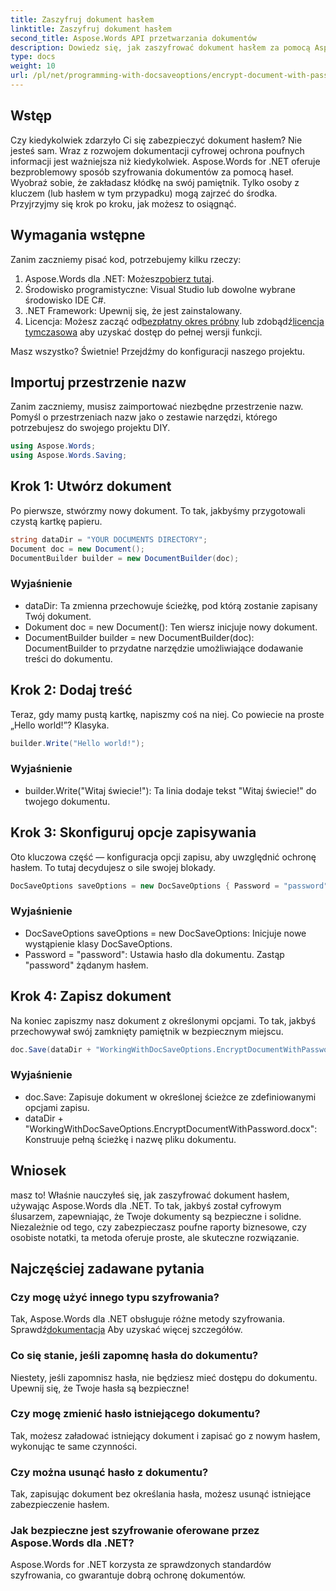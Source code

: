 ```yaml
---
title: Zaszyfruj dokument hasłem
linktitle: Zaszyfruj dokument hasłem
second_title: Aspose.Words API przetwarzania dokumentów
description: Dowiedz się, jak zaszyfrować dokument hasłem za pomocą Aspose.Words dla .NET w tym szczegółowym przewodniku krok po kroku. Bezproblemowo zabezpiecz swoje poufne informacje.
type: docs
weight: 10
url: /pl/net/programming-with-docsaveoptions/encrypt-document-with-password/
---
```

## Wstęp

Czy kiedykolwiek zdarzyło Ci się zabezpieczyć dokument hasłem? Nie jesteś sam. Wraz z rozwojem dokumentacji cyfrowej ochrona poufnych informacji jest ważniejsza niż kiedykolwiek. Aspose.Words for .NET oferuje bezproblemowy sposób szyfrowania dokumentów za pomocą haseł. Wyobraź sobie, że zakładasz kłódkę na swój pamiętnik. Tylko osoby z kluczem (lub hasłem w tym przypadku) mogą zajrzeć do środka. Przyjrzyjmy się krok po kroku, jak możesz to osiągnąć.

## Wymagania wstępne

Zanim zaczniemy pisać kod, potrzebujemy kilku rzeczy:
1.  Aspose.Words dla .NET: Możesz[pobierz tutaj](https://releases.aspose.com/words/net/).
2. Środowisko programistyczne: Visual Studio lub dowolne wybrane środowisko IDE C#.
3. .NET Framework: Upewnij się, że jest zainstalowany.
4.  Licencja: Możesz zacząć od[bezpłatny okres próbny](https://releases.aspose.com/) lub zdobądź[licencja tymczasowa](https://purchase.aspose.com/temporary-license/) aby uzyskać dostęp do pełnej wersji funkcji.

Masz wszystko? Świetnie! Przejdźmy do konfiguracji naszego projektu.

## Importuj przestrzenie nazw

Zanim zaczniemy, musisz zaimportować niezbędne przestrzenie nazw. Pomyśl o przestrzeniach nazw jako o zestawie narzędzi, którego potrzebujesz do swojego projektu DIY.

```csharp
using Aspose.Words;
using Aspose.Words.Saving;
```

## Krok 1: Utwórz dokument

Po pierwsze, stwórzmy nowy dokument. To tak, jakbyśmy przygotowali czystą kartkę papieru.

```csharp
string dataDir = "YOUR DOCUMENTS DIRECTORY";
Document doc = new Document();
DocumentBuilder builder = new DocumentBuilder(doc);
```

### Wyjaśnienie

- dataDir: Ta zmienna przechowuje ścieżkę, pod którą zostanie zapisany Twój dokument.
- Dokument doc = new Document(): Ten wiersz inicjuje nowy dokument.
- DocumentBuilder builder = new DocumentBuilder(doc): DocumentBuilder to przydatne narzędzie umożliwiające dodawanie treści do dokumentu.

## Krok 2: Dodaj treść

Teraz, gdy mamy pustą kartkę, napiszmy coś na niej. Co powiecie na proste „Hello world!”? Klasyka.

```csharp
builder.Write("Hello world!");
```

### Wyjaśnienie

- builder.Write("Witaj świecie!"): Ta linia dodaje tekst "Witaj świecie!" do twojego dokumentu.

## Krok 3: Skonfiguruj opcje zapisywania

Oto kluczowa część — konfiguracja opcji zapisu, aby uwzględnić ochronę hasłem. To tutaj decydujesz o sile swojej blokady.

```csharp
DocSaveOptions saveOptions = new DocSaveOptions { Password = "password" };
```

### Wyjaśnienie

- DocSaveOptions saveOptions = new DocSaveOptions: Inicjuje nowe wystąpienie klasy DocSaveOptions.
- Password = "password": Ustawia hasło dla dokumentu. Zastąp "password" żądanym hasłem.

## Krok 4: Zapisz dokument

Na koniec zapiszmy nasz dokument z określonymi opcjami. To tak, jakbyś przechowywał swój zamknięty pamiętnik w bezpiecznym miejscu.

```csharp
doc.Save(dataDir + "WorkingWithDocSaveOptions.EncryptDocumentWithPassword.docx", saveOptions);
```

### Wyjaśnienie

- doc.Save: Zapisuje dokument w określonej ścieżce ze zdefiniowanymi opcjami zapisu.
- dataDir + "WorkingWithDocSaveOptions.EncryptDocumentWithPassword.docx": Konstruuje pełną ścieżkę i nazwę pliku dokumentu.

## Wniosek

masz to! Właśnie nauczyłeś się, jak zaszyfrować dokument hasłem, używając Aspose.Words dla .NET. To tak, jakbyś został cyfrowym ślusarzem, zapewniając, że Twoje dokumenty są bezpieczne i solidne. Niezależnie od tego, czy zabezpieczasz poufne raporty biznesowe, czy osobiste notatki, ta metoda oferuje proste, ale skuteczne rozwiązanie.

## Najczęściej zadawane pytania

### Czy mogę użyć innego typu szyfrowania?
 Tak, Aspose.Words dla .NET obsługuje różne metody szyfrowania. Sprawdź[dokumentacja](https://reference.aspose.com/words/net/) Aby uzyskać więcej szczegółów.

### Co się stanie, jeśli zapomnę hasła do dokumentu?
Niestety, jeśli zapomnisz hasła, nie będziesz mieć dostępu do dokumentu. Upewnij się, że Twoje hasła są bezpieczne!

### Czy mogę zmienić hasło istniejącego dokumentu?
Tak, możesz załadować istniejący dokument i zapisać go z nowym hasłem, wykonując te same czynności.

### Czy można usunąć hasło z dokumentu?
Tak, zapisując dokument bez określania hasła, możesz usunąć istniejące zabezpieczenie hasłem.

### Jak bezpieczne jest szyfrowanie oferowane przez Aspose.Words dla .NET?
Aspose.Words for .NET korzysta ze sprawdzonych standardów szyfrowania, co gwarantuje dobrą ochronę dokumentów.